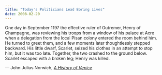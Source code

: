 ```yaml
---
title: "Today's Politicians Lead Boring Lives"
date: 2008-02-20
---
```

One day in September 1197 the effective ruler of Outremer, Henry of Champagne, was reviewing his troops from a window of his palace at Acre when a delegation from the local Pisan colony entered the room behind him.  He turned to greet them, and a few moments later thoughtlessly stepped backward. His little dwarf, Scarlet, seized his clothes in an attempt to stop him, but it was too late. Together, the two crashed to the ground below. Scarlet escaped with a broken leg; Henry was killed.

— John Julius Norwich, <a href="http://www.amazon.com/History-Venice-John-Julius-Norwich/dp/0679721975"><em>A History of Venice</em></a>
